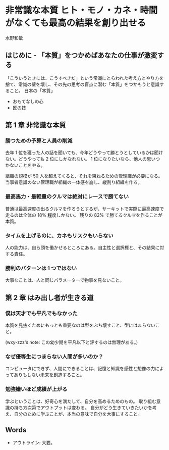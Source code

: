 # 非常識な本質 ヒト・モノ・カネ・時間がなくても最高の結果を創り出せる
水野和敏

## はじめに - 「本質」をつかめばあなたの仕事が激変する
「こういうときには、こうすべきだ」という常識にとらわれた考え方とやり方を捨て、常識の壁を壊し、その先の思考の盲点に潜む「本質」をつかもうと意識すること。
日本の「本質」
- おもてなしの心
- 匠の技

## 第 1 章 非常識な本質
### 勝つための予算と人員の削減
去年 1 位を獲った人の話を聞いても、今年どうやって勝とうとしているかは聞けない。どうやっても 2 位にしかなれない。
1 位になりたいなら、他人の思いつかないことをやる。

組織の規模が 50 人を超えてくると、それを束ねるための管理職が必要になる。
当事者意識のない管理職が組織の一体感を崩し、縦割り組織を作る。

### 最高馬力・最軽量のクルマは絶対にレースで勝てない
普通は最高速度の出るクルマを作ろうとするが、サーキットで実際に最高速度で走るのは全体の 18% 程度しかない。
残りの 82% で勝てるクルマを作ることが本質。

### タイムを上げるのに、カネもリスクもいらない
人の能力は、自ら頭を働かせるところにある。自主性と選択権と、その結果に対する責任。

### 勝利のパターンは 1 つではない
大事なことは、人と同じパラメーターで物事を見ないこと。

## 第 2 章 はみ出し者が生きる道
### 僕は天才でも平凡でもなかった
本質を見抜くためにもっとも重要なのは型をぶち壊すこと、型にはまらないこと。

(wxy-zzz's note: この幼少期を平凡以下と評するのは無理がある。)

### なぜ優等生につまらない人間が多いのか？
コンピュータにできず、人間にできることは、記憶と知識を感性と想像の力によってありもしない未来を創造すること。

### 勉強嫌いほど成績が上がる
学ぶということは、好奇心を満たして、自分を高めるためのもの。
取り組む意識の持ち方次第でアウトプットは変わる。
自分がどう生きていきたいかを考え、自分のために学ぶことが、本当の意味で自分を大事にすること。

## Words
- アウトライン: 大要。
